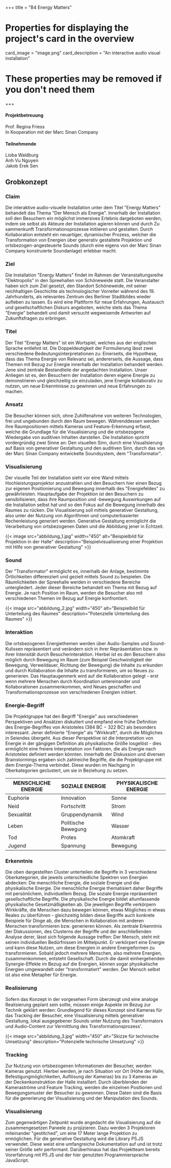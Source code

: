 +++
title = "B4 Energy Matters"

# Properties for displaying the project's card in the overview
card_image = "image.png"
card_description = "An interactive audio visual installation"

# These properties may be removed if you don't need them


+++

#### Projektbetreuung

Prof. Regina Friess  
In Kooperation mit der Marc Sinan Company

#### Teilnehmende

Lioba Waldburg  
Anh Vu Nguyen  
Jakob Erek Sen

## Grobkonzept

### Claim

Die interaktive audio-visuelle Installation unter dem Titel "Energy
Matters" behandelt das Thema "Der Mensch als Energie". Innerhalb der Installation soll den Besuchern ein möglichst immersives Erlebnis dargeboten werden, indem sie selbst als Akteure der Installation agieren können und durch Zu sammenkunft Transformationsprozesse initiieren und gestalten. Durch Kollaboration entsteht ein neuartiger, dynamischer Prozess, welcher die Transformation von Energien über generativ gestaltete Projektion und ortsbezogen-angesteuerte Sounds (durch eine eigens von der Marc Sinan Company konstruierte Soundanlage) erlebbar macht.

### Ziel

Die Installation "Energy Matters" findet im Rahmen der Veranstaltungsreihe "Elektropolis" in den Spreehallen von Schöneweide statt. Die Veranstalter haben sich zum Ziel gesetzt, den Standort Schöneweide, mit seiner reichhaltigen Geschichte als technologischer Vorreiter während des 19. Jahrhunderts, als relevantes Zentrum des Berliner Stadtbildes wieder aufleben zu lassen. Es wird eine Plattform für neue Erfahrungen, Austausch und gesellschaftlichen Diskurs angeboten, welche stets das Thema "Energie" behandelt und damit versucht wegweisende Antworten auf Zukunftsfragen zu erbringen.

### Titel

Der Titel "Energy Matters" ist ein Wortspiel, welches aus der englischen Sprache entlehnt ist. Die Doppeldeutigkeit der Formulierung lässt zwei verschiedene Bedeutungsinterpretationen zu: Einerseits, die Hypothese, dass das Thema Energie von Relevanz sei, andererseits, die Aussage, dass Themen mit Bezug zur Energie innerhalb der Installation behandelt werden. Jene sind zentrale Bestandteile der angedachten Installation. Unser Anliegen ist es, den Besuchern der Installation deren eigene Energie zu demonstrieren und gleichzeitig sie einzuladen, jene Energie kollaborativ zu nutzen, um neue Erkenntnisse zu gewinnen und neue
Erfahrungen zu machen.

### Ansatz

Die Besucher können sich, ohne Zuhilfenahme von weiteren Technologien, frei und ungebunden durch den Raum bewegen. Währenddessen werden ihre Raumpositionen mittels Kameras und Feature-Erkennung erfasst, welche die Grundlage für die Visualisierung und die ortsbezogene Wiedergabe von auditiven Inhalten darstellen. Die Installation spricht vordergründig zwei Sinne an: Den visuellen Sinn, durch eine Visualisierung auf Basis von generativer Gestaltung und den auditiven Sinn, durch das von der Marc Sinan Company entwickelte Soundsystem,
dem "Transformator".

### Visualisierung

Der visuelle Teil der Installation sieht vor eine Wand mittels Hochleistungsprojektor anzustrahlen und den Besuchern hier einen Bezug zur eigenen Positionierung und Bewegung innerhalb des "Energiefeldes" zu gewährleisten. Hauptaufgabe der Projektion ist den Besuchern zu sensibilisieren, dass ihre Raumposition und -bewegung Auswirkungen auf die Installation selbst hat und so den Fokus auf die Bewegung innerhalb des Raumes zu rücken. Die Visualisierung soll mittels generativer Gestaltung, also unter der Nutzung von Algorithmen und computerbasierter Rechenleistung generiert werden. Generative Gestaltung ermöglicht die
Verarbeitung von ortsbezogenen Daten und die Abbildung jener in Echtzeit.

{{< image src="abbildung_1.jpg" width="450" alt="Beispielbild für Projektion in der Halle" description="Beispielvisualisierung einer Projektion mit Hilfe von generativer Gestaltung" >}}

### Sound

Der "Transformator" ermöglicht es, innerhalb der Anlage, bestimmte Örtlichkeiten differenziert und gezielt mittels Sound zu bespielen. Die Räumlichkeiten der Spreehalle werden in verschiedene Bereiche untergliedert. Jeder dieser Bereiche behandelt ein Thema mit Bezug auf Energie. Je nach Position im Raum, werden die Besucher also mit verschiedenen Themen im Bezug auf Energie
konfrontiert.

{{< image src="abbildung_2.jpg" width="450" alt="Beispielbild für Unterteilung des Raumes" description="Potenzielle Unterteilung des Raumes" >}}

### Interaktion

Die ortsbezogenen Energiethemen werden über Audio-Samples und Sound-Kulissen repräsentiert und verändern sich in ihrer Repräsentation bzw. in ihrer Intensität durch Besucherinteraktion. Hierbei ist es den Besuchern also möglich durch Bewegung im Raum (zum Beispiel Geschwindigkeit der Bewegung, Verweildauer, Richtung der Bewegung) die Inhalte zu erkunden und durch Kollaboration die Inhalte zu transformieren, um so Neues zu generieren. Das Hauptaugenmerk wird auf die Kollaboration gelegt - erst wenn mehrere Menschen durch Koordination untereinander und Kollaborationen zusammenkommen, wird Neues
geschaffen und Transformationsprozesse von verschiedenen Energien initiiert.

### Energie-Begriff

Die Projektgruppe hat den Begriff "Energie" aus verschiedenen Perspektiven und Ansätzen diskutiert und empfand eine frühe Definition des Energie-Begriffes von Aristoteles (384 BC − 322 BC) als besonders interessant. Jener definierte "Energie" als "Wirkkraft", durch die Mögliches in Seiendes übergeht. Aus dieser Perspektive ist die Interpretation von Energie in der gängigen Definition als physikalische Größe losgelöst - dies ermöglicht eine freiere Interpretation von Faktoren, die als Energie nach Aristoteles definiert werden könnten. Innerhalb der Diskussion und diversen Brainstormings ergaben sich zahlreiche Begriffe, die die Projektgruppe mit dem Energie-Thema verbindet. Diese wurden im
Nachgang in Oberkategorien geclustert, um sie in Beziehung zu setzen.

| MENSCHLICHE ENERGIE | SOZIALE ENERGIE     | PHYSIKALISCHE ENERGIE |
| ------------------- | ------------------- | --------------------- |
| Euphorie            | Innovation          | Sonne                 |
| Neid                | Fortschritt         | Strom                 |
| Sexualität          | Gruppendynamik      | Wind                  |
| Leben               | Politische Bewegung | Wasser                |
| Tod                 | Protes              | Atomkraft             |
| Jugend              | Spannung            | Bewegung              |

### Erkenntnis

Die oben dargestellten Cluster unterteilen die Begriffe in 3
verschiedene Oberkategorien, die jeweils unterschiedliche Spektren von Energien abdecken: Die menschliche Energie, die soziale Energie und die physikalische Energie. Die menschliche Energie thematisiert daher Begriffe mit persönlichem, individuellem Bezug. Die soziale Energie repräsentiert gesellschaftliche Begriffe. Die physikalische Energie bildet allumfassende physikalische Gesetzmäßigkeiten ab. Die jeweiligen Begriffe verkörpern Wirkkräfte, die Menschen dazu bewegen können, etwas Mögliches in etwas Reales zu überführen - gleichzeitig bilden diese Begriffe auch konkrete Beispiele für Dinge ab, die Menschen in Kollaboration mit anderen Menschen transformieren bzw. generieren können. Als zentrale Erkenntnis der Diskussionen, des Clusterns der Begriffe und der anschließenden Analyse derer, lässt sich folgende Aussage treffen: Der Mensch, steht mit seinen individuellen Bedürfnissen im Mittelpunkt. Er verkörpert eine Energie und kann diese Nutzen, um diese Energien in andere Energieformen zu transformieren. Sobald jedoch mehrere Menschen, also mehrere Energien, zusammenkommen, entsteht Gesellschaft. Durch die damit einhergehenden Synergie-Effekte im Bezug auf die Energien, können sogar physikalische Energien umgewandelt oder "transformatiert" werden. Der Mensch selbst ist also eine Metapher für Energie.

### Realisierung
Sofern das Konzept in der vorgesehen Form überzeugt und eine analoge Realisierung geplant sein sollte, müssen einige Aspekte im Bezug zur Technik geklärt werden: Grundlegend für dieses Konzept sind Kameras für das Tracking der Besucher, eine Visualisierung mittels generativer Gestaltung, lokal ausgegebener Sounds unter Nutzung des Transformators und Audio-Content zur
Vermittlung des Transformationsprozess'.

{{< image src="abbildung_3.jpg" width="450" alt="Skizze für technische Umsetzung" description="Potenzielle technische Umsetzung" >}}

### Tracking
Zur Nutzung von ortsbezogenen Informationen der Besucher, werden Kameras genutzt. Hierbei werden, je nach Situation vor Ort (Höhe der Halle, Befestigungmöglichkeiten, Auflösung der Kameras) bis zu 3 Kameras an der Deckenkonstruktion der Halle installiert. Durch überblenden der Kameraströme und Feature Tracking, werden die einzelnen Positionen und Bewegungsmuster der Besucher zu gewonnen. Diese Daten sind die Basis für die generierung der Visualisierung und der Manipulation des Sounds.

### Visualisierung
Zum gegenwärtigen Zeitpunkt wurde angedacht die Visualisierung auf die zusammengesetzen Paneele zu projizieren. Dazu werden 3 Projektoren miteinander "gestitched", um eine 17 Meter lange Projektion zu ermöglichen. Für die generative Gestaltung wird die Library P5.JS verwendet. Diese weist eine umfangreiche Dokumentation auf und ist trotz seiner Größe sehr performant. Darüberhinaus hat das Projektteam bereits Vorerfahrung mit P5.JS und der
hier genutzten Programmiersprache JavaScript.